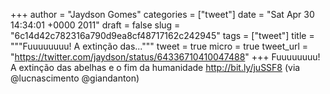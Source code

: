 
+++
author = "Jaydson Gomes"
categories = ["tweet"]
date = "Sat Apr 30 14:34:01 +0000 2011"
draft = false
slug = "6c14d42c782316a790d9ea8cf48717162c242945"
tags = ["tweet"]
title = """Fuuuuuuuu! A extinção das..."""
tweet = true
micro = true
tweet_url = "https://twitter.com/jaydson/status/64336710410047488"
+++
Fuuuuuuuu! A extinção das abelhas e o fim da humanidade http://bit.ly/juSSF8 (via @lucnascimento @giandanton)
